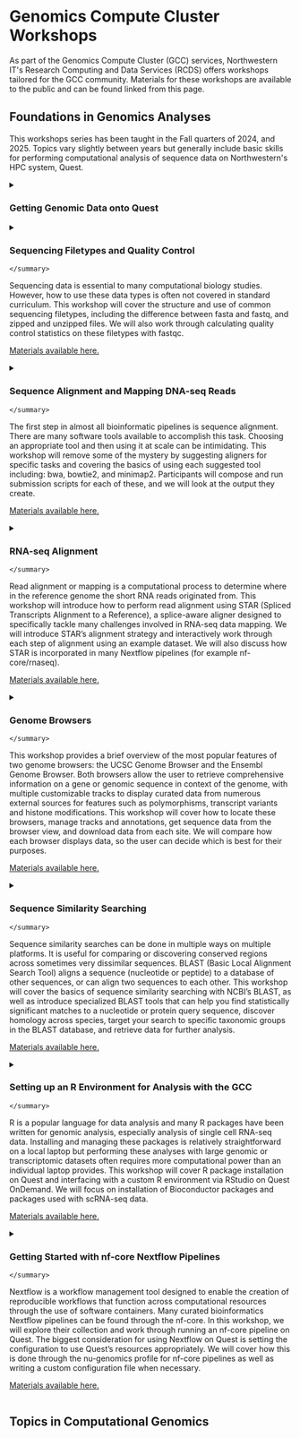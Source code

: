 # Genomics Compute Cluster Workshops

As part of the Genomics Compute Cluster (GCC) services, Northwestern IT's Research Computing and Data Services (RCDS) offers workshops tailored for the GCC community.
Materials for these workshops are available to the public and can be found linked from this page.

## Foundations in Genomics Analyses

This workshops series has been taught in the Fall quarters of 2024, and 2025. Topics vary slightly between years but generally include basic skills for performing computational analysis of sequence data on Northwestern's HPC system, Quest.

<details markdown="1">
  <summary markdown="1">

### Getting Genomic Data onto Quest
  
  </summary>
  Public genomic repositories such as the Gene Expression Omnibus (GEO), Sequence Read Archive (SRA), and the European Nucleotide Archive (ENA) are invaluable resources but can be challenging to use due to their diverse structures, metadata formats, and download protocols. This workshop introduces key tools and workflows for accessing raw sequencing data from major public databases to work with on Quest. Participants will learn how to map between GEO and SRA accessions and retrieve metadata and sequence files using command-line tools. We will also discuss best practices for data management, metadata parsing, and troubleshooting common issues in retrieval workflows.
  
  [Materials available here.](https://github.com/palupaca/Getting-Genomic-Data-Onto-Quest)
  
</details>


<details markdown="1">
  <summary>
    
### Sequencing Filetypes and Quality Control
    
    </summary>
  Sequencing data is essential to many computational biology studies. However, how to use these data types is often not covered in standard curriculum. This workshop will cover the structure and use of common sequencing filetypes, including the difference between fasta and fastq, and zipped and unzipped files. We will also work through calculating quality control statistics on these filetypes with fastqc.
  
  [Materials available here.](https://github.com/nuitrcs/genomic_filetypes)
  
</details>


<details markdown="1">
  <summary>
    
### Sequence Alignment and Mapping DNA-seq Reads
    
    </summary>
The first step in almost all bioinformatic pipelines is sequence alignment. There are many software tools available to accomplish this task. Choosing an appropriate tool and then using it at scale can be intimidating. This workshop will remove some of the mystery by suggesting aligners for specific tasks and covering the basics of using each suggested tool including: bwa, bowtie2, and minimap2. Participants will compose and run submission scripts for each of these, and we will look at the output they create.
  
  [Materials available here.](https://github.com/nuitrcs/sequence_alignment)
  
</details>


<details markdown="1">
  <summary>
    
### RNA-seq Alignment
    
    </summary>
Read alignment or mapping is a computational process to determine where in the reference genome the short RNA reads originated from. This workshop will introduce how to perform read alignment using STAR (Spliced Transcripts Alignment to a Reference), a splice-aware aligner designed to specifically tackle many challenges involved in RNA-seq data mapping. We will introduce STAR’s alignment strategy and interactively work through each step of alignment using an example dataset. We will also discuss how STAR is incorporated in many Nextflow pipelines (for example nf-core/rnaseq).
  
  [Materials available here.](https://github.com/nuitrcs/star_aligner_workshop)
  
</details>


<details markdown="1">
  <summary>
    
### Genome Browsers
    
    </summary>
This workshop provides a brief overview of the most popular features of two genome browsers: the UCSC Genome Browser and the Ensembl Genome Browser. Both browsers allow the user to retrieve comprehensive information on a gene or genomic sequence in context of the genome, with multiple customizable tracks to display curated data from numerous external sources for features such as polymorphisms, transcript variants and histone modifications.
This workshop will cover how to locate these browsers, manage tracks and annotations, get sequence data from the browser view, and download data from each site. We will compare how each browser displays data, so the user can decide which is best for their purposes.
 
  [Materials available here.](https://github.com/galterdatalab/foundations-genomebrowsers)
  
</details>


<details markdown="1">
  <summary>
    
### Sequence Similarity Searching
    
    </summary>
Sequence similarity searches can be done in multiple ways on multiple platforms. It is useful for comparing or discovering conserved regions across sometimes very dissimilar sequences. BLAST (Basic Local Alignment Search Tool) aligns a sequence (nucleotide or peptide) to a database of other sequences, or can align two sequences to each other. This workshop will cover the basics of sequence similarity searching with NCBI’s BLAST, as well as introduce specialized BLAST tools that can help you find statistically significant matches to a nucleotide or protein query sequence, discover homology across species, target your search to specific taxonomic groups in the BLAST database, and retrieve data for further analysis.
 
  [Materials available here.](https://github.com/galterdatalab/foundations-sequence-similarity)
  
</details>


<details markdown="1">
  <summary>
    
### Setting up an R Environment for Analysis with the GCC
    
    </summary>
R is a popular language for data analysis and many R packages have been written for genomic analysis, especially analysis of single cell RNA-seq data. Installing and managing these packages is relatively straightforward on a local laptop but performing these analyses with large genomic or transcriptomic datasets often requires more computational power than an individual laptop provides. This workshop will cover R package installation on Quest and interfacing with a custom R environment via RStudio on Quest OnDemand. We will focus on installation of Bioconductor packages and packages used with scRNA-seq data.
 
  [Materials available here.](https://github.com/nuitrcs/R_environments_GCC)
  
</details>


<details markdown="1">
  <summary>
    
### Getting Started with nf-core Nextflow Pipelines
    
    </summary>
Nextflow is a workflow management tool designed to enable the creation of reproducible workflows that function across computational resources through the use of software containers. Many curated bioinformatics Nextflow pipelines can be found through the nf-core. In this workshop, we will explore their collection and work through running an nf-core pipeline on Quest. The biggest consideration for using Nextflow on Quest is setting the configuration to use Quest’s resources appropriately. We will cover how this is done through the nu-genomics profile for nf-core pipelines as well as writing a custom configuration file when necessary.
 
  [Materials available here.](https://github.com/nuitrcs/nextflow_nfcore_intro)
  
</details>

## Topics in Computational Genomics
